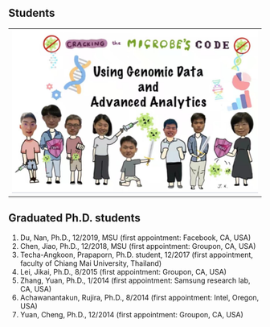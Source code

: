 ## Students
<div>
<table border="0">
  <tr>
    <td width="50%">
      <img src="/imgs/group_now.jpg" width="100%">
    </td>
  </tr>
</table>
</div>

## Graduated Ph.D. students
1.  Du, Nan, Ph.D., 12/2019, MSU (first appointment: Facebook, CA, USA)
2.  Chen, Jiao, Ph.D., 12/2018, MSU (first appointment: Groupon, CA, USA)
3.  Techa-Angkoon, Prapaporn, Ph.D. student, 12/2017 (first appointment, faculty of Chiang Mai University, Thailand)
4.  Lei, Jikai, Ph.D., 8/2015 (first appointment: Groupon, CA, USA)
5.  Zhang, Yuan, Ph.D., 1/2014 (first appointment: Samsung research lab, CA, USA)
6.  Achawanantakun, Rujira, Ph.D., 8/2014 (first appointment: Intel, Oregon, USA)
7.  Yuan, Cheng, Ph.D., 12/2014 (first appointment: Groupon, CA, USA)
